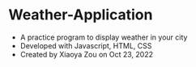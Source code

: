 # Weather-Application
- A practice program to display weather in your city
- Developed with Javascript, HTML, CSS
- Created by Xiaoya Zou on Oct 23, 2022
